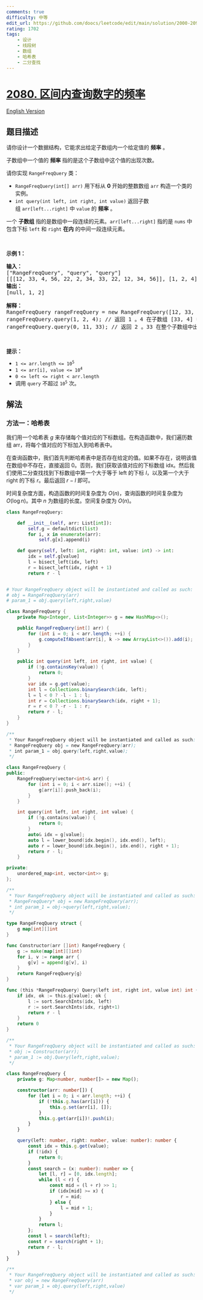 ```yaml
---
comments: true
difficulty: 中等
edit_url: https://github.com/doocs/leetcode/edit/main/solution/2000-2099/2080.Range%20Frequency%20Queries/README.md
rating: 1702
tags:
    - 设计
    - 线段树
    - 数组
    - 哈希表
    - 二分查找
---
```


# [2080. 区间内查询数字的频率](https://leetcode.cn/problems/range-frequency-queries)

[English Version](/solution/2000-2099/2080.Range%20Frequency%20Queries/README_EN.md)

## 题目描述

<!-- 这里写题目描述 -->

<p>请你设计一个数据结构，它能求出给定子数组内一个给定值的 <strong>频率</strong>&nbsp;。</p>

<p>子数组中一个值的 <strong>频率</strong>&nbsp;指的是这个子数组中这个值的出现次数。</p>

<p>请你实现&nbsp;<code>RangeFreqQuery</code>&nbsp;类：</p>

<ul>
	<li><code>RangeFreqQuery(int[] arr)</code>&nbsp;用下标从 <strong>0</strong>&nbsp;开始的整数数组&nbsp;<code>arr</code>&nbsp;构造一个类的实例。</li>
	<li><code>int query(int left, int right, int value)</code>&nbsp;返回子数组&nbsp;<code>arr[left...right]</code>&nbsp;中&nbsp;<code>value</code>&nbsp;的&nbsp;<strong>频率</strong>&nbsp;。</li>
</ul>

<p>一个 <strong>子数组</strong> 指的是数组中一段连续的元素。<code>arr[left...right]</code>&nbsp;指的是 <code>nums</code>&nbsp;中包含下标 <code>left</code>&nbsp;和 <code>right</code>&nbsp;<strong>在内</strong>&nbsp;的中间一段连续元素。</p>

<p>&nbsp;</p>

<p><strong>示例 1：</strong></p>

<pre><strong>输入：</strong>
["RangeFreqQuery", "query", "query"]
[[[12, 33, 4, 56, 22, 2, 34, 33, 22, 12, 34, 56]], [1, 2, 4], [0, 11, 33]]
<strong>输出：</strong>
[null, 1, 2]

<strong>解释：</strong>
RangeFreqQuery rangeFreqQuery = new RangeFreqQuery([12, 33, 4, 56, 22, 2, 34, 33, 22, 12, 34, 56]);
rangeFreqQuery.query(1, 2, 4); // 返回 1 。4 在子数组 [33, 4] 中出现 1 次。
rangeFreqQuery.query(0, 11, 33); // 返回 2 。33 在整个子数组中出现 2 次。
</pre>

<p>&nbsp;</p>

<p><strong>提示：</strong></p>

<ul>
	<li><code>1 &lt;= arr.length &lt;= 10<sup>5</sup></code></li>
	<li><code>1 &lt;= arr[i], value &lt;= 10<sup>4</sup></code></li>
	<li><code>0 &lt;= left &lt;= right &lt; arr.length</code></li>
	<li>调用&nbsp;<code>query</code>&nbsp;不超过&nbsp;<code>10<sup>5</sup></code>&nbsp;次。</li>
</ul>

## 解法

### 方法一：哈希表

我们用一个哈希表 $g$ 来存储每个值对应的下标数组。在构造函数中，我们遍历数组 $\text{arr}$，将每个值对应的下标加入到哈希表中。

在查询函数中，我们首先判断哈希表中是否存在给定的值。如果不存在，说明该值在数组中不存在，直接返回 $0$。否则，我们获取该值对应的下标数组 $\text{idx}$。然后我们使用二分查找找到下标数组中第一个大于等于 $\text{left}$ 的下标 $l$，以及第一个大于 $\text{right}$ 的下标 $r$。最后返回 $r - l$ 即可。

时间复杂度方面，构造函数的时间复杂度为 $O(n)$，查询函数的时间复杂度为 $O(\log n)$。其中 $n$ 为数组的长度。空间复杂度为 $O(n)$。

<!-- tabs:start -->

```python
class RangeFreqQuery:

    def __init__(self, arr: List[int]):
        self.g = defaultdict(list)
        for i, x in enumerate(arr):
            self.g[x].append(i)

    def query(self, left: int, right: int, value: int) -> int:
        idx = self.g[value]
        l = bisect_left(idx, left)
        r = bisect_left(idx, right + 1)
        return r - l


# Your RangeFreqQuery object will be instantiated and called as such:
# obj = RangeFreqQuery(arr)
# param_1 = obj.query(left,right,value)
```

```java
class RangeFreqQuery {
    private Map<Integer, List<Integer>> g = new HashMap<>();

    public RangeFreqQuery(int[] arr) {
        for (int i = 0; i < arr.length; ++i) {
            g.computeIfAbsent(arr[i], k -> new ArrayList<>()).add(i);
        }
    }

    public int query(int left, int right, int value) {
        if (!g.containsKey(value)) {
            return 0;
        }
        var idx = g.get(value);
        int l = Collections.binarySearch(idx, left);
        l = l < 0 ? -l - 1 : l;
        int r = Collections.binarySearch(idx, right + 1);
        r = r < 0 ? -r - 1 : r;
        return r - l;
    }
}

/**
 * Your RangeFreqQuery object will be instantiated and called as such:
 * RangeFreqQuery obj = new RangeFreqQuery(arr);
 * int param_1 = obj.query(left,right,value);
 */
```

```cpp
class RangeFreqQuery {
public:
    RangeFreqQuery(vector<int>& arr) {
        for (int i = 0; i < arr.size(); ++i) {
            g[arr[i]].push_back(i);
        }
    }

    int query(int left, int right, int value) {
        if (!g.contains(value)) {
            return 0;
        }
        auto& idx = g[value];
        auto l = lower_bound(idx.begin(), idx.end(), left);
        auto r = lower_bound(idx.begin(), idx.end(), right + 1);
        return r - l;
    }

private:
    unordered_map<int, vector<int>> g;
};

/**
 * Your RangeFreqQuery object will be instantiated and called as such:
 * RangeFreqQuery* obj = new RangeFreqQuery(arr);
 * int param_1 = obj->query(left,right,value);
 */
```

```go
type RangeFreqQuery struct {
	g map[int][]int
}

func Constructor(arr []int) RangeFreqQuery {
	g := make(map[int][]int)
	for i, v := range arr {
		g[v] = append(g[v], i)
	}
	return RangeFreqQuery{g}
}

func (this *RangeFreqQuery) Query(left int, right int, value int) int {
	if idx, ok := this.g[value]; ok {
		l := sort.SearchInts(idx, left)
		r := sort.SearchInts(idx, right+1)
		return r - l
	}
	return 0
}

/**
 * Your RangeFreqQuery object will be instantiated and called as such:
 * obj := Constructor(arr);
 * param_1 := obj.Query(left,right,value);
 */
```

```ts
class RangeFreqQuery {
    private g: Map<number, number[]> = new Map();

    constructor(arr: number[]) {
        for (let i = 0; i < arr.length; ++i) {
            if (!this.g.has(arr[i])) {
                this.g.set(arr[i], []);
            }
            this.g.get(arr[i])!.push(i);
        }
    }

    query(left: number, right: number, value: number): number {
        const idx = this.g.get(value);
        if (!idx) {
            return 0;
        }
        const search = (x: number): number => {
            let [l, r] = [0, idx.length];
            while (l < r) {
                const mid = (l + r) >> 1;
                if (idx[mid] >= x) {
                    r = mid;
                } else {
                    l = mid + 1;
                }
            }
            return l;
        };
        const l = search(left);
        const r = search(right + 1);
        return r - l;
    }
}

/**
 * Your RangeFreqQuery object will be instantiated and called as such:
 * var obj = new RangeFreqQuery(arr)
 * var param_1 = obj.query(left,right,value)
 */
```

<!-- tabs:end -->

<!-- end -->
